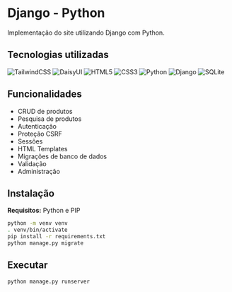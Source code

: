 # Django - Python

Implementação do site utilizando Django com Python.

## Tecnologias utilizadas

![TailwindCSS](https://img.shields.io/badge/tailwindcss-%2338B2AC.svg?style=for-the-badge&logo=tailwind-css&logoColor=white)
![DaisyUI](https://img.shields.io/badge/daisyui-5A0EF8?style=for-the-badge&logo=daisyui&logoColor=white)
![HTML5](https://img.shields.io/badge/html5-%23E34F26.svg?style=for-the-badge&logo=html5&logoColor=white)
![CSS3](https://img.shields.io/badge/css3-%231572B6.svg?style=for-the-badge&logo=css3&logoColor=white)
![Python](https://img.shields.io/badge/python-3670A0?style=for-the-badge&logo=python&logoColor=ffdd54)
![Django](https://img.shields.io/badge/django-%23092E20.svg?style=for-the-badge&logo=django&logoColor=white)
![SQLite](https://img.shields.io/badge/sqlite-%2307405e.svg?style=for-the-badge&logo=sqlite&logoColor=white)

## Funcionalidades

- CRUD de produtos
- Pesquisa de produtos
- Autenticação
- Proteção CSRF
- Sessões
- HTML Templates
- Migrações de banco de dados
- Validação
- Administração

## Instalação

**Requisitos:** Python e PIP

```sh
python -m venv venv
. venv/bin/activate
pip install -r requirements.txt
python manage.py migrate
```

## Executar

```sh
python manage.py runserver
```
